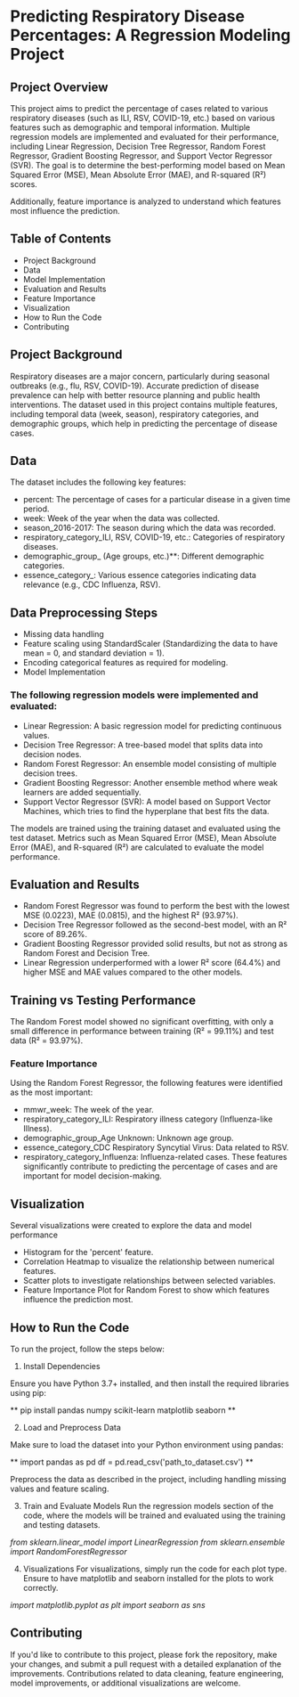 # Predicting Respiratory Disease Percentages: A Regression Modeling Project
## Project Overview

This project aims to predict the percentage of cases related to various respiratory diseases (such as ILI, RSV, COVID-19, etc.) based on various features such as demographic and temporal information. Multiple regression models are implemented and evaluated for their performance, including Linear Regression, Decision Tree Regressor, Random Forest Regressor, Gradient Boosting Regressor, and Support Vector Regressor (SVR). The goal is to determine the best-performing model based on Mean Squared Error (MSE), Mean Absolute Error (MAE), and R-squared (R²) scores.

Additionally, feature importance is analyzed to understand which features most influence the prediction.

## Table of Contents

* Project Background
* Data
* Model Implementation
* Evaluation and Results
* Feature Importance
* Visualization
* How to Run the Code
* Contributing
  
## Project Background
Respiratory diseases are a major concern, particularly during seasonal outbreaks (e.g., flu, RSV, COVID-19). Accurate prediction of disease prevalence can help with better resource planning and public health interventions. The dataset used in this project contains multiple features, including temporal data (week, season), respiratory categories, and demographic groups, which help in predicting the percentage of disease cases.

## Data

The dataset includes the following key features:

* percent: The percentage of cases for a particular disease in a given time period.
* week: Week of the year when the data was collected.
* season_2016-2017: The season during which the data was recorded.
* respiratory_category_ILI, RSV, COVID-19, etc.: Categories of respiratory diseases.
* demographic_group_ (Age groups, etc.)**: Different demographic categories.
* essence_category_: Various essence categories indicating data relevance (e.g., CDC Influenza, RSV).
  
## Data Preprocessing Steps

* Missing data handling
* Feature scaling using StandardScaler (Standardizing the data to have mean = 0, and standard deviation = 1).
* Encoding categorical features as required for modeling.
* Model Implementation

### The following regression models were implemented and evaluated:

* Linear Regression: A basic regression model for predicting continuous values.
* Decision Tree Regressor: A tree-based model that splits data into decision nodes.
* Random Forest Regressor: An ensemble model consisting of multiple decision trees.
* Gradient Boosting Regressor: Another ensemble method where weak learners are added sequentially.
* Support Vector Regressor (SVR): A model based on Support Vector Machines, which tries to find the hyperplane that best fits the data.
  
The models are trained using the training dataset and evaluated using the test dataset. Metrics such as Mean Squared Error (MSE), Mean Absolute Error (MAE), and R-squared (R²) are calculated to evaluate the model performance.

## Evaluation and Results

* Random Forest Regressor was found to perform the best with the lowest MSE (0.0223), MAE (0.0815), and the highest R² (93.97%).
* Decision Tree Regressor followed as the second-best model, with an R² score of 89.26%.
* Gradient Boosting Regressor provided solid results, but not as strong as Random Forest and Decision Tree.
* Linear Regression underperformed with a lower R² score (64.4%) and higher MSE and MAE values compared to the other models.
  
## Training vs Testing Performance

The Random Forest model showed no significant overfitting, with only a small difference in performance between training (R² = 99.11%) and test data (R² = 93.97%).

### Feature Importance
Using the Random Forest Regressor, the following features were identified as the most important:

* mmwr_week: The week of the year.
* respiratory_category_ILI: Respiratory illness category (Influenza-like Illness).
* demographic_group_Age Unknown: Unknown age group.
* essence_category_CDC Respiratory Syncytial Virus: Data related to RSV.
* respiratory_category_Influenza: Influenza-related cases.
These features significantly contribute to predicting the percentage of cases and are important for model decision-making.

## Visualization
Several visualizations were created to explore the data and model performance

* Histogram  for the 'percent' feature.
* Correlation Heatmap to visualize the relationship between numerical features.
* Scatter plots to investigate relationships between selected variables.
* Feature Importance Plot for Random Forest to show which features influence the prediction most.

## How to Run the Code
To run the project, follow the steps below:

1. Install Dependencies
   
Ensure you have Python 3.7+ installed, and then install the required libraries using pip:

** pip install pandas numpy scikit-learn matplotlib seaborn **

2. Load and Preprocess Data

Make sure to load the dataset into your Python environment using pandas:


** import pandas as pd
df = pd.read_csv('path_to_dataset.csv') **

Preprocess the data as described in the project, including handling missing values and feature scaling.

3. Train and Evaluate Models
Run the regression models section of the code, where the models will be trained and evaluated using the training and testing datasets.

<I>from sklearn.linear_model import LinearRegression
from sklearn.ensemble import RandomForestRegressor</I>

4. Visualizations
For visualizations, simply run the code for each plot type. Ensure to have matplotlib and seaborn installed for the plots to work correctly.

<I>
import matplotlib.pyplot as plt
import seaborn as sns
</I>

## Contributing
If you'd like to contribute to this project, please fork the repository, make your changes, and submit a pull request with a detailed explanation of the improvements. Contributions related to data cleaning, feature engineering, model improvements, or additional visualizations are welcome.
